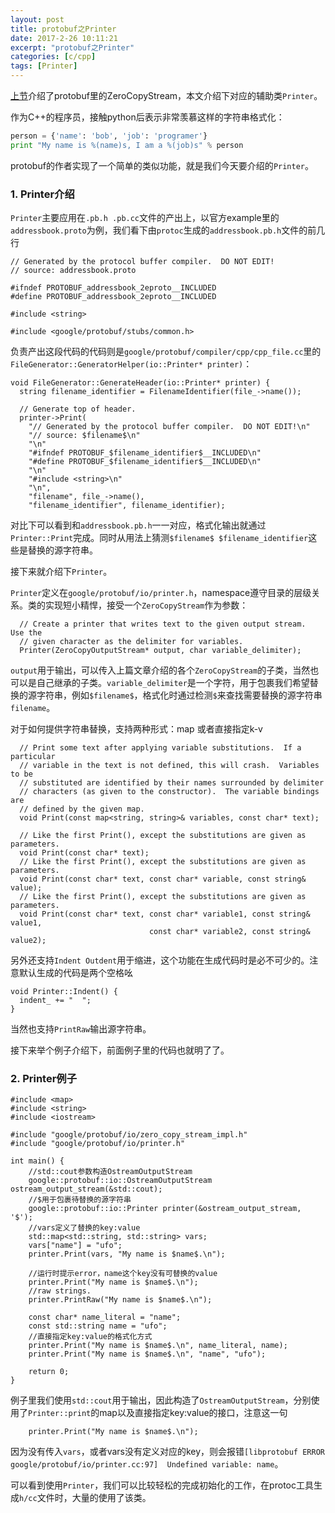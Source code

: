 ```yaml
---
layout: post
title: protobuf之Printer
date: 2017-2-26 10:11:21
excerpt: "protobuf之Printer"
categories: [c/cpp]
tags: [Printer]
---
```


[上节](http://yingshin.github.io/c/cpp/2017/02/05/protobuf-zerocopy)介绍了protobuf里的ZeroCopyStream，本文介绍下对应的辅助类`Printer`。

作为C++的程序员，接触python后表示非常羡慕这样的字符串格式化：

```python
person = {'name': 'bob', 'job': 'programer'}
print "My name is %(name)s, I am a %(job)s" % person
```

protobuf的作者实现了一个简单的类似功能，就是我们今天要介绍的`Printer`。

<!--more-->

### 1. Printer介绍

`Printer`主要应用在`.pb.h .pb.cc`文件的产出上，以官方example里的`addressbook.proto`为例，我们看下由`protoc`生成的`addressbook.pb.h`文件的前几行

```
// Generated by the protocol buffer compiler.  DO NOT EDIT!
// source: addressbook.proto

#ifndef PROTOBUF_addressbook_2eproto__INCLUDED
#define PROTOBUF_addressbook_2eproto__INCLUDED

#include <string>

#include <google/protobuf/stubs/common.h>
```

负责产出这段代码的代码则是`google/protobuf/compiler/cpp/cpp_file.cc`里的`FileGenerator::GeneratorHelper(io::Printer* printer)`：

```
void FileGenerator::GenerateHeader(io::Printer* printer) {
  string filename_identifier = FilenameIdentifier(file_->name());

  // Generate top of header.
  printer->Print(
    "// Generated by the protocol buffer compiler.  DO NOT EDIT!\n"
    "// source: $filename$\n"
    "\n"
    "#ifndef PROTOBUF_$filename_identifier$__INCLUDED\n"
    "#define PROTOBUF_$filename_identifier$__INCLUDED\n"
    "\n"
    "#include <string>\n"
    "\n",
    "filename", file_->name(),
    "filename_identifier", filename_identifier);
```

对比下可以看到和`addressbook.pb.h`一一对应，格式化输出就通过`Printer::Print`完成。同时从用法上猜测`$filename$ $filename_identifier`这些是替换的源字符串。

接下来就介绍下`Printer`。

`Printer`定义在`google/protobuf/io/printer.h`，namespace遵守目录的层级关系。类的实现短小精悍，接受一个`ZeroCopyStream`作为参数：

```
  // Create a printer that writes text to the given output stream.  Use the
  // given character as the delimiter for variables.
  Printer(ZeroCopyOutputStream* output, char variable_delimiter);
```

`output`用于输出，可以传入上篇文章介绍的各个`ZeroCopyStream`的子类，当然也可以是自己继承的子类。`variable_delimiter`是一个字符，用于包裹我们希望替换的源字符串，例如`$filename$`，格式化时通过检测`$`来查找需要替换的源字符串`filename`。

对于如何提供字符串替换，支持两种形式：map 或者直接指定k-v

```
  // Print some text after applying variable substitutions.  If a particular
  // variable in the text is not defined, this will crash.  Variables to be
  // substituted are identified by their names surrounded by delimiter
  // characters (as given to the constructor).  The variable bindings are
  // defined by the given map.
  void Print(const map<string, string>& variables, const char* text);

  // Like the first Print(), except the substitutions are given as parameters.
  void Print(const char* text);
  // Like the first Print(), except the substitutions are given as parameters.
  void Print(const char* text, const char* variable, const string& value);
  // Like the first Print(), except the substitutions are given as parameters.
  void Print(const char* text, const char* variable1, const string& value1,
                               const char* variable2, const string& value2);
```

另外还支持`Indent Outdent`用于缩进，这个功能在生成代码时是必不可少的。注意默认生成的代码是两个空格吆

```
void Printer::Indent() {
  indent_ += "  ";
}
```

当然也支持`PrintRaw`输出源字符串。

接下来举个例子介绍下，前面例子里的代码也就明了了。

### 2. Printer例子

```
#include <map>
#include <string>
#include <iostream>

#include "google/protobuf/io/zero_copy_stream_impl.h"
#include "google/protobuf/io/printer.h"

int main() {
    //std::cout参数构造OstreamOutputStream
    google::protobuf::io::OstreamOutputStream ostream_output_stream(&std::cout);
    //$用于包裹待替换的源字符串
    google::protobuf::io::Printer printer(&ostream_output_stream, '$');
    //vars定义了替换的key:value
    std::map<std::string, std::string> vars;
    vars["name"] = "ufo";
    printer.Print(vars, "My name is $name$.\n");

    //运行时提示error，name这个key没有可替换的value
    printer.Print("My name is $name$.\n");
    //raw strings.
    printer.PrintRaw("My name is $name$.\n");

    const char* name_literal = "name";
    const std::string name = "ufo";
    //直接指定key:value的格式化方式
    printer.Print("My name is $name$.\n", name_literal, name);
    printer.Print("My name is $name$.\n", "name", "ufo");

    return 0;
}
```

例子里我们使用`std::cout`用于输出，因此构造了`OstreamOutputStream`，分别使用了`Printer::print`的map以及直接指定key:value的接口，注意这一句

```
    printer.Print("My name is $name$.\n");
```

因为没有传入`vars`，或者vars没有定义对应的key，则会报错`[libprotobuf ERROR google/protobuf/io/printer.cc:97]  Undefined variable: name`。

可以看到使用`Printer`，我们可以比较轻松的完成初始化的工作，在protoc工具生成`h/cc`文件时，大量的使用了该类。
